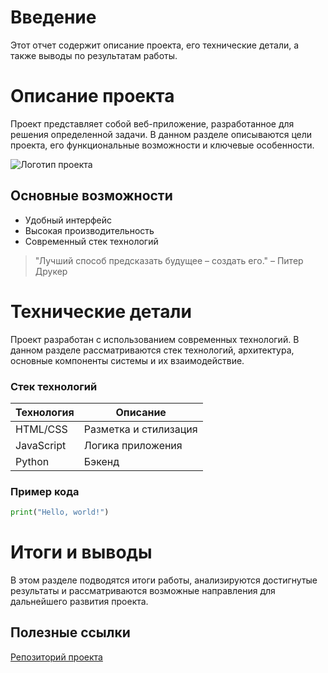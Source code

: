 # Введение

Этот отчет содержит описание проекта, его технические детали, а также выводы по результатам работы.

# Описание проекта

Проект представляет собой веб-приложение, разработанное для решения определенной задачи. В данном разделе описываются цели проекта, его функциональные возможности и ключевые особенности.

![Логотип проекта](images/logo.png)

## Основные возможности

- Удобный интерфейс
- Высокая производительность
- Современный стек технологий

> "Лучший способ предсказать будущее – создать его." – Питер Друкер

# Технические детали

Проект разработан с использованием современных технологий. В данном разделе рассматриваются стек технологий, архитектура, основные компоненты системы и их взаимодействие.

### Стек технологий

| Технология | Описание |
|------------|------------|
| HTML/CSS | Разметка и стилизация |
| JavaScript | Логика приложения |
| Python | Бэкенд |

### Пример кода

```python
print("Hello, world!")
```

# Итоги и выводы

В этом разделе подводятся итоги работы, анализируются достигнутые результаты и рассматриваются возможные направления для дальнейшего развития проекта.

## Полезные ссылки

[Репозиторий проекта](https://github.com/UmaAshirov/My-Web-Site)

